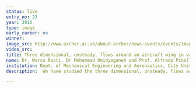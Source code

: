 ```yaml
---
status: live
entry_no: 23
year: 2016
type: image 
early_career: no 
winner: 
image_src: http://www.archer.ac.uk/about-archer/news-events/events/image-comp/gallery-2016/23_Entry_800.jpg
video_src: 
title: Three dimensional, unsteady, flows around an aircraft wing in various flight conditions
name: Dr. Marco Rosti, Dr Mohammad Omidyeganeh and Prof. Alfredo Pinelli
institution: Dept. of Mechanical Engineering and Aeronautics, City University of London
description:  We have studied the three dimensional, unsteady, flows around a wing in various flight conditions, mimicking those experienced during take-off and landing or the influence of a wind gust. With the aid of numerical simulations, as an alternative to experiments in a wind tunnel, we were able to develop new wing designs that can enhance aerodynamic performance at no extra cost. These can improve an aircraft's manoeuvrability, increase the amount of weight it can carry, or reduce the fuel consumed - all of which may contribute to reductions in greenhouse gases. The picture shows the isosurfaces of the Q-criterion (top) and the Lagrangian Coherent structures (bottom) of an aerofoil at 20&deg; of incidence at Re=20000.

---
```

